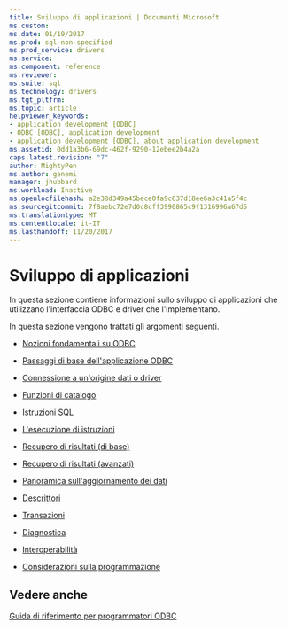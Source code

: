 ```yaml
---
title: Sviluppo di applicazioni | Documenti Microsoft
ms.custom: 
ms.date: 01/19/2017
ms.prod: sql-non-specified
ms.prod_service: drivers
ms.service: 
ms.component: reference
ms.reviewer: 
ms.suite: sql
ms.technology: drivers
ms.tgt_pltfrm: 
ms.topic: article
helpviewer_keywords:
- application development [ODBC]
- ODBC [ODBC], application development
- application development [ODBC], about application development
ms.assetid: 0dd1a3b6-69dc-462f-9290-12ebee2b4a2a
caps.latest.revision: "7"
author: MightyPen
ms.author: genemi
manager: jhubbard
ms.workload: Inactive
ms.openlocfilehash: a2e38d349a45bece0fa9c637d18ee6a3c41a5f4c
ms.sourcegitcommit: 7f8aebc72e7d0c8cff3990865c9f1316996a67d5
ms.translationtype: MT
ms.contentlocale: it-IT
ms.lasthandoff: 11/20/2017
---
```

# <a name="developing-applications"></a>Sviluppo di applicazioni
In questa sezione contiene informazioni sullo sviluppo di applicazioni che utilizzano l'interfaccia ODBC e driver che l'implementano.  
  
 In questa sezione vengono trattati gli argomenti seguenti.  
  
-   [Nozioni fondamentali su ODBC](../../../odbc/reference/develop-app/odbc-fundamentals.md)  
  
-   [Passaggi di base dell'applicazione ODBC](../../../odbc/reference/develop-app/basic-odbc-application-steps.md)  
  
-   [Connessione a un'origine dati o driver](../../../odbc/reference/develop-app/connecting-to-a-data-source-or-driver.md)  
  
-   [Funzioni di catalogo](../../../odbc/reference/develop-app/catalog-functions.md)  
  
-   [Istruzioni SQL](../../../odbc/reference/develop-app/sql-statements.md)  
  
-   [L'esecuzione di istruzioni](../../../odbc/reference/develop-app/executing-statements-odbc.md)  
  
-   [Recupero di risultati (di base)](../../../odbc/reference/develop-app/retrieving-results-basic.md)  
  
-   [Recupero di risultati (avanzati)](../../../odbc/reference/develop-app/retrieving-results-advanced.md)  
  
-   [Panoramica sull'aggiornamento dei dati](../../../odbc/reference/develop-app/updating-data-overview.md)  
  
-   [Descrittori](../../../odbc/reference/develop-app/descriptors.md)  
  
-   [Transazioni](../../../odbc/reference/develop-app/transactions-odbc.md)  
  
-   [Diagnostica](../../../odbc/reference/develop-app/diagnostics.md)  
  
-   [Interoperabilità](../../../odbc/reference/develop-app/interoperability.md)  
  
-   [Considerazioni sulla programmazione](../../../odbc/reference/develop-app/programming-considerations.md)  
  
## <a name="see-also"></a>Vedere anche  
 [Guida di riferimento per programmatori ODBC](../../../odbc/reference/odbc-programmer-s-reference.md)
